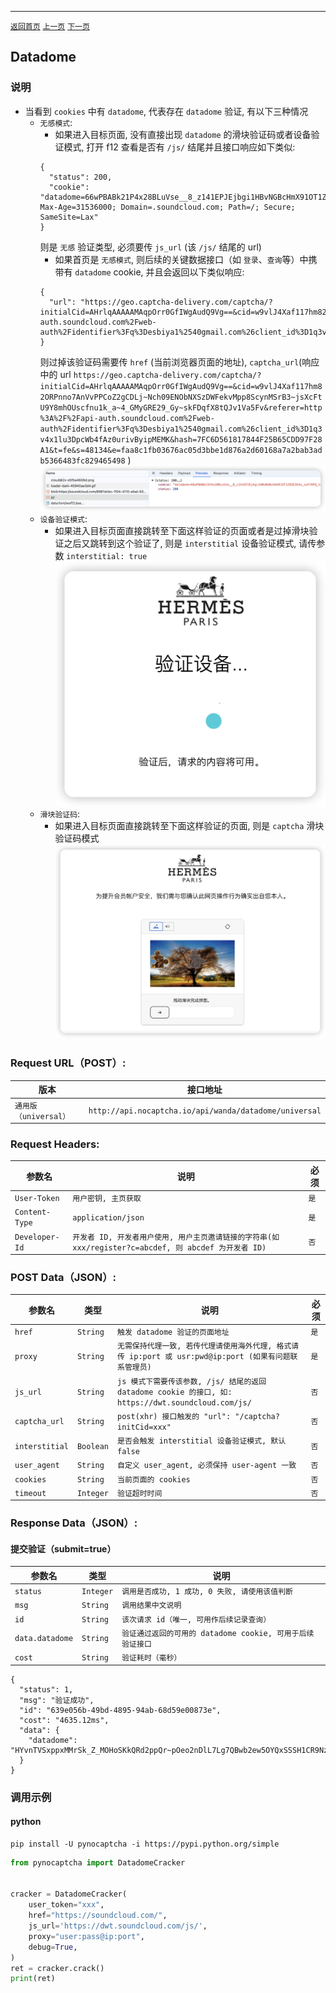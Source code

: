 ------

[`返回首页`](../README.md)    [`上一页`](kasada.md)    [`下一页`](shape.md)

## Datadome

### 说明
* 当看到 `cookies` 中有 `datadome`, 代表存在 `datadome` 验证, 有以下三种情况
    * `无感模式`: 
      * 如果进入目标页面, 没有直接出现 `datadome` 的滑块验证码或者设备验证模式, 打开 f12 查看是否有 `/js/` 结尾并且接口响应如下类似:
      ```
      {
        "status": 200,
        "cookie": "datadome=66wPBABk21P4x28BLuVse__8_z141EPJEjbgi1HBvNGBcHmX91OT1Z9Z63G4x_suPlRPQ_tgwljYmI5mWxpmkMJ3pKrcnAVKHZs2ymS_2O4nM5wEblvP~~nK3orSol0W; Max-Age=31536000; Domain=.soundcloud.com; Path=/; Secure; SameSite=Lax"
      }
      ```
      则是 `无感` 验证类型, 必须要传 `js_url` (该 `/js/` 结尾的 url)
      * 如果首页是 `无感模式`, 则后续的关键数据接口（如 `登录`、`查询`等）中携带有 `datadome` cookie, 并且会返回以下类似响应:
      ```
      {
        "url": "https://geo.captcha-delivery.com/captcha/?initialCid=AHrlqAAAAAMAqpOrr0GfIWgAudQ9Vg==&cid=w9vlJ4Xaf117hm82ORPnno7AnVvPPCoZ2gCDLj~Nch09ENObNXSzDWFekvMpp8ScynMSrB3~jsXcFtU9Y8mhOUscfnu1k_a~4_GMyGRE29_Gy~skFDqfX8tQJv1Va5Fv&referer=http%3A%2F%2Fapi-auth.soundcloud.com%2Fweb-auth%2Fidentifier%3Fq%3Desbiya1%2540gmail.com%26client_id%3D1q3v4x1lu3DpcWb4fAz0urivByipMEMK&hash=7FC6D561817844F25B65CDD97F28A1&t=fe&s=48134&e=faa8c1fb03676ac05d3bbe1d876a2d60168a7a2bab3adb5366483fc829465498"
      }
      ```
      则过掉该验证码需要传 `href` (当前浏览器页面的地址), `captcha_url`(响应中的 url `https://geo.captcha-delivery.com/captcha/?initialCid=AHrlqAAAAAMAqpOrr0GfIWgAudQ9Vg==&cid=w9vlJ4Xaf117hm82ORPnno7AnVvPPCoZ2gCDLj~Nch09ENObNXSzDWFekvMpp8ScynMSrB3~jsXcFtU9Y8mhOUscfnu1k_a~4_GMyGRE29_Gy~skFDqfX8tQJv1Va5Fv&referer=http%3A%2F%2Fapi-auth.soundcloud.com%2Fweb-auth%2Fidentifier%3Fq%3Desbiya1%2540gmail.com%26client_id%3D1q3v4x1lu3DpcWb4fAz0urivByipMEMK&hash=7FC6D561817844F25B65CDD97F28A1&t=fe&s=48134&e=faa8c1fb03676ac05d3bbe1d876a2d60168a7a2bab3adb5366483fc829465498` )
    ![无感验证码样例](/images/datadome/js.png)
    * `设备验证模式`: 
      * 如果进入目标页面直接跳转至下面这样验证的页面或者是过掉滑块验证之后又跳转到这个验证了, 则是 `interstitial` 设备验证模式, 请传参数 `interstitial: true`
    ![无感验证码样例](/images/datadome/interstitial.png)
    * `滑块验证码`:
      * 如果进入目标页面直接跳转至下面这样验证的页面, 则是 `captcha` 滑块验证码模式
    ![滑块验证码样例](/images/datadome/captcha.png)


### Request URL（POST）:

| 版本               | 接口地址                                                    |
|------------------|---------------------------------------------------------|
| `通用版（universal）` | `http://api.nocaptcha.io/api/wanda/datadome/universal` |

### Request Headers:

| 参数名            | 说明                 | 必须  |
|----------------|--------------------|-----|
| `User-Token`   | `用户密钥, 主页获取`       | `是` |
| `Content-Type` | `application/json` | `是` |
| `Developer-Id` | `开发者 ID, 开发者用户使用, 用户主页邀请链接的字符串(如 xxx/register?c=abcdef, 则 abcdef 为开发者 ID)`           | `否` |

### POST Data（JSON）:

| 参数名          | 类型        | 说明                                                                                                                                                             | 必须  |
|--------------|-----------|-----------------------------|-----|
| `href`    | `String`  | `触发 datadome 验证的页面地址`    | `是` |
| `proxy`    | `String`  | `无需保持代理一致, 若传代理请使用海外代理, 格式请传 ip:port 或 usr:pwd@ip:port (如果有问题联系管理员)` | `是` |
| `js_url`    | `String`  | `js 模式下需要传该参数, /js/ 结尾的返回 datadome cookie 的接口, 如: https://dwt.soundcloud.com/js/`    | `否` |
| `captcha_url`    | `String`  | `post(xhr) 接口触发的 "url": "/captcha?initCid=xxx"`    | `否` |
| `interstitial`    | `Boolean`  | `是否会触发 interstitial 设备验证模式, 默认 false`    | `否` |
| `user_agent` | `String`  | `自定义 user_agent, 必须保持 user-agent 一致`       | `否` |
| `cookies` | `String`  | `当前页面的 cookies`       | `否` |
| `timeout` | `Integer`  | `验证超时时间`       | `否` |

### Response Data（JSON）:

#### 提交验证（submit=true）

| 参数名            | 类型        | 说明                            |
|----------------|-----------|-------------------------------|
| `status`       | `Integer` | `调用是否成功, 1 成功, 0 失败, 请使用该值判断` |
| `msg`          | `String`  | `调用结果中文说明`                    |
| `id`           | `String`  | `该次请求 id（唯一, 可用作后续记录查询）`      |
| `data.datadome`   | `String`  | `验证通过返回的可用的 datadome cookie, 可用于后续验证接口`    |
| `cost`         | `String`  | `验证耗时（毫秒）`                    |

```
{
  "status": 1,
  "msg": "验证成功",
  "id": "639e056b-49bd-4895-94ab-68d59e00873e",
  "cost": "4635.12ms",
  "data": {
    "datadome": "HYvnTVSxppxMMrSk_Z_MOHoSKkQRd2ppQr~pOeo2nDlL7Lg7QBwb2ew5OYQxSSSH1CR9NzO78A25KHM7kLV6OydtvwvJZ773Jil1mPC7ZoFSQQDrDYVeHZtjq_BWUai6"
  }
}
```

### 调用示例

#### python

```shell
pip install -U pynocaptcha -i https://pypi.python.org/simple
```

```python
from pynocaptcha import DatadomeCracker


cracker = DatadomeCracker(
    user_token="xxx",
    href="https://soundcloud.com/",
    js_url='https://dwt.soundcloud.com/js/',
    proxy="user:pass@ip:port",
    debug=True,
)
ret = cracker.crack()
print(ret)
```
